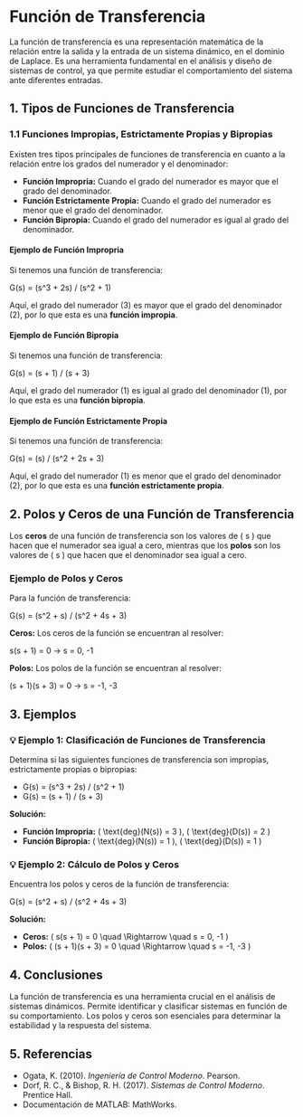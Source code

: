 # Función de Transferencia

La función de transferencia es una representación matemática de la relación entre la salida y la entrada de un sistema dinámico, en el dominio de Laplace. Es una herramienta fundamental en el análisis y diseño de sistemas de control, ya que permite estudiar el comportamiento del sistema ante diferentes entradas.

## 1. Tipos de Funciones de Transferencia

### 1.1 Funciones Impropias, Estrictamente Propias y Bipropias

Existen tres tipos principales de funciones de transferencia en cuanto a la relación entre los grados del numerador y el denominador:

- **Función Impropria:** Cuando el grado del numerador es mayor que el grado del denominador.
- **Función Estrictamente Propia:** Cuando el grado del numerador es menor que el grado del denominador.
- **Función Bipropia:** Cuando el grado del numerador es igual al grado del denominador.

#### Ejemplo de Función Impropria
Si tenemos una función de transferencia:

G(s) = (s^3 + 2s) / (s^2 + 1)

Aquí, el grado del numerador (3) es mayor que el grado del denominador (2), por lo que esta es una **función impropia**.

#### Ejemplo de Función Bipropia
Si tenemos una función de transferencia:

G(s) = (s + 1) / (s + 3)

Aquí, el grado del numerador (1) es igual al grado del denominador (1), por lo que esta es una **función bipropia**.

#### Ejemplo de Función Estrictamente Propia
Si tenemos una función de transferencia:

G(s) = (s) / (s^2 + 2s + 3)

Aquí, el grado del numerador (1) es menor que el grado del denominador (2), por lo que esta es una **función estrictamente propia**.

## 2. Polos y Ceros de una Función de Transferencia

Los **ceros** de una función de transferencia son los valores de \( s \) que hacen que el numerador sea igual a cero, mientras que los **polos** son los valores de \( s \) que hacen que el denominador sea igual a cero.

### Ejemplo de Polos y Ceros

Para la función de transferencia:

G(s) = (s^2 + s) / (s^2 + 4s + 3)

**Ceros:** Los ceros de la función se encuentran al resolver:

s(s + 1) = 0  →  s = 0, -1

**Polos:** Los polos de la función se encuentran al resolver:

(s + 1)(s + 3) = 0  →  s = -1, -3

## 3. Ejemplos

### 💡 Ejemplo 1: Clasificación de Funciones de Transferencia

Determina si las siguientes funciones de transferencia son impropias, estrictamente propias o bipropias:

- G(s) = (s^3 + 2s) / (s^2 + 1)  
- G(s) = (s + 1) / (s + 3)

**Solución:**

- **Función Impropria:** \( \text{deg}(N(s)) = 3 \), \( \text{deg}(D(s)) = 2 \)
- **Función Bipropia:** \( \text{deg}(N(s)) = 1 \), \( \text{deg}(D(s)) = 1 \)

### 💡 Ejemplo 2: Cálculo de Polos y Ceros

Encuentra los polos y ceros de la función de transferencia:

G(s) = (s^2 + s) / (s^2 + 4s + 3)

**Solución:**

- **Ceros:** \( s(s + 1) = 0  \quad \Rightarrow \quad s = 0, -1 \)
- **Polos:** \( (s + 1)(s + 3) = 0  \quad \Rightarrow \quad s = -1, -3 \)

## 4. Conclusiones

La función de transferencia es una herramienta crucial en el análisis de sistemas dinámicos. Permite identificar y clasificar sistemas en función de su comportamiento. Los polos y ceros son esenciales para determinar la estabilidad y la respuesta del sistema.

## 5. Referencias

- Ogata, K. (2010). *Ingeniería de Control Moderno*. Pearson.
- Dorf, R. C., & Bishop, R. H. (2017). *Sistemas de Control Moderno*. Prentice Hall.
- Documentación de MATLAB: MathWorks.
